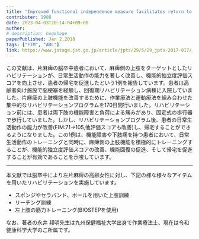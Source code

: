 ```yaml
---
title: "Improved functional independence measure facilitates return to home after paralyzed upper-limb training: a case report"
contributer: 1988
date: 2023-04-03T20:14:04+09:00
auther: 
# description: hogehoge
paperPublished: Jan 2,2018
tags: ["FIM", "ADL"]
link: https://www.jstage.jst.go.jp/article/jpts/29/5/29_jpts-2017-017/_pdf/-char/ja
---
```


この文献は、片麻痺の脳卒中患者において、麻痺側の上肢をターゲットとしたリハビリテーションが、日常生活動作の能力を著しく改善し、機能的独立度評価スコアを向上させ、患者の帰宅を促進したという1例を報告しています。患者は高齢者向け施設で脳梗塞を経験し、回復期リハビリテーション病棟に入院していました。片麻痺の上肢機能を改善するために、作業療法と運動療法を組み合わせた集中的なリハビリテーションプログラムを170日間行いました。リハビリテーション前には、患者は両下肢の機能障害と負荷による痛みがあり、固定式の歩行器で歩行していました。しかし、リハビリテーションプログラム後、患者の日常生活動作の能力が改善(FIM:71->105,他評価スコアも改善)し、帰宅することができるようになりました。この1例は、機能障害や下肢痛を持つ患者において、日常生活動作のトレーニングと同時に、麻痺側の上肢機能を積極的にトレーニングすることが、機能的独立度評価スコアの改善、機能回復の促進、そして帰宅を促進することが有効であることを示唆しています。

---
本文献では脳卒中により左片麻痺の高齢女性に対し、下記の様な様々なアイテムを用いたリハビリテーションを実施しています。
- スポンジやセラバンド、ボールを用いた上肢訓練
- リーチング訓練
- 左上肢の筋力トレーニング(BIOSTEPを使用)

なお、著者の永井 邦明先生は九州保健福祉大学出身で作業療法士、現在は令和健康科学大学のご所属です。
